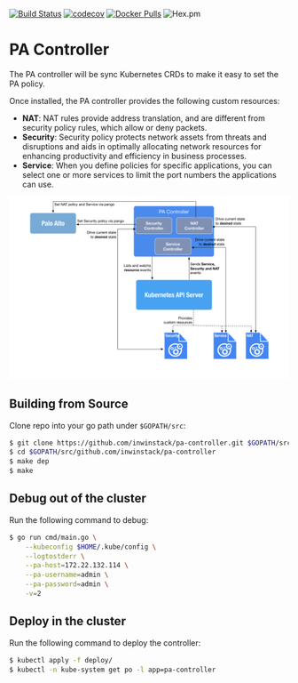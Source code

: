 [![Build Status](https://travis-ci.org/inwinstack/pa-controller.svg?branch=master)](https://travis-ci.org/inwinstack/pa-controller) [![codecov](https://codecov.io/gh/inwinstack/pa-controller/branch/master/graph/badge.svg)](https://codecov.io/gh/inwinstack/pa-controller) [![Docker Pulls](https://img.shields.io/docker/pulls/inwinstack/pa-controller.svg)](https://hub.docker.com/r/inwinstack/pa-controller/) ![Hex.pm](https://img.shields.io/hexpm/l/plug.svg)
# PA Controller
The PA controller will be sync Kubernetes CRDs to make it easy to set the PA policy.

Once installed, the PA controller provides the following custom resources:

* **NAT**: NAT rules provide address translation, and are different from security policy rules, which allow or deny packets.
* **Security**: Security policy protects network assets from threats and disruptions and aids in optimally allocating network resources for enhancing productivity and efficiency in business processes.
* **Service**: When you define policies for specific applications, you can select one or more services to limit the port numbers the applications can use. 

![](images/architecture.png)

## Building from Source
Clone repo into your go path under `$GOPATH/src`:
```sh
$ git clone https://github.com/inwinstack/pa-controller.git $GOPATH/src/github.com/inwinstack/pa-controller
$ cd $GOPATH/src/github.com/inwinstack/pa-controller
$ make dep
$ make
```

## Debug out of the cluster
Run the following command to debug:
```sh
$ go run cmd/main.go \
    --kubeconfig $HOME/.kube/config \
    --logtostderr \
    --pa-host=172.22.132.114 \
    --pa-username=admin \
    --pa-password=admin \
    -v=2
```

## Deploy in the cluster
Run the following command to deploy the controller:
```sh
$ kubectl apply -f deploy/
$ kubectl -n kube-system get po -l app=pa-controller
```
